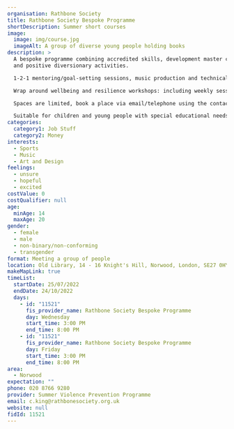 ```yaml
---
organisation: Rathbone Society
title: Rathbone Society Bespoke Programme
shortDescription: Summer short courses
image:
  image: img/course.jpg
  imageAlt: A group of diverse young people holding books
description: >
  A bespoke programme combining accredited skills, development master classes
  and positive diversionary activities.

  1-2-1 mentoring/goal-setting sessions, music production and technical engineering (AQA qualification in music technology). Spoken word, creative writing, storytelling and poetry course. Self-defence and non-contact boxing for fitness training sessions (GB boxing accreditations in boxing for fitness). Urban filmmaking club, and mental health and resilience workshops on Physical Health, Managing Emotions, Faith, Religion and Spirituality, Relationships and Motivation.

  Wrap around wellbeing and resilience workshops: including weekly sessions on substance misuse, sexual exploitation, e-safety and county lines, stop and search/ know your rights prevention and awareness. 

  Spaces are limited, book a place via email/telephone using the contact details provided. 

  Suitable for children and young people with special educational needs and disabilities.
categories:
  category1: Job Stuff
  category2: Money
interests:
  - Sports
  - Music
  - Art and Design
feelings:
  - unsure
  - hopeful
  - excited
costValue: 0
costQualifier: null
age:
  minAge: 14
  maxAge: 20
gender:
  - female
  - male
  - non-binary/non-conforming
  - transgender
format: Meeting a group of people
location: Old Library, 14 - 16 Knight's Hill, Norwood, London, SE27 0HY
makeMapLink: true
timeList:
  startDate: 25/07/2022
  endDate: 24/10/2022
  days:
    - id: "11521"
      fis_provider_name: Rathbone Society Bespoke Programme
      day: Wednesday
      start_time: 3:00 PM
      end_time: 8:00 PM
    - id: "11521"
      fis_provider_name: Rathbone Society Bespoke Programme
      day: Friday
      start_time: 3:00 PM
      end_time: 8:00 PM
area:
  - Norwood
expectation: ""
phone: 020 8766 9280
provider: Summer Violence Prevention Programme
email: c.king@rathbonesociety.org.uk
website: null
fidId: 11521
---
```

